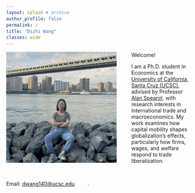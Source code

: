 ```yaml
---
layout: splash # archive
author_profile: false
permalink: /
title: "Dizhi Wang"
classes: wide
---
```



<img src="/images/wdz.jpg" width="300" align="left" style="display: block; margin-right: 40px;" /> 

Welcome! 
&nbsp; 
&nbsp; 
&nbsp; 
&nbsp; 

I am a Ph.D. student in Economics at the [University of California, Santa Cruz (UCSC)](https://economics.ucsc.edu/), advised by Professor [Alan Spearot](https://sites.google.com/view/acspearot/home). with research interests in international trade and macroeconomics. My work examines how capital mobility shapes globalization’s effects, particularly how firms, wages, and welfare respond to trade liberalization.


&nbsp; 
&nbsp; 
&nbsp; 
&nbsp; 

Email: [dwang140@ucsc.edu](mailto:dwang140@ucsc.edu)
&nbsp; 
&nbsp; 
&nbsp; 
&nbsp; 
.



